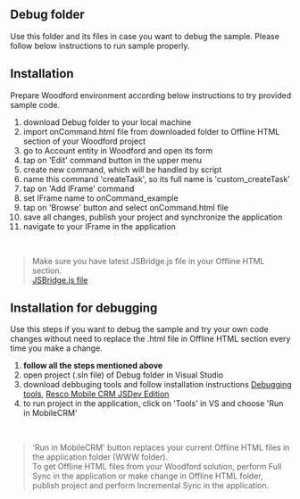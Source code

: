## Debug folder

Use this folder and its files in case you want to debug the sample.
Please follow below instructions to run sample properly.

## Installation

Prepare Woodford environment according below instructions to try provided sample code.

1. download Debug folder to your local machine
2. import onCommand.html file from downloaded folder to Offline HTML section of your Woodford project
3. go to Account entity in Woodford and open its form
4. tap on 'Edit' command button in the upper menu
5. create new command, which will be handled by script
6. name this command 'createTask', so its full name is 'custom_createTask'
7. tap on 'Add IFrame' command
8. set IFrame name to onCommand_example
9. tap on 'Browse' button and select onCommand.html file
10. save all changes, publish your project and synchronize the application
11. navigate to your IFrame in the application
<br />

> Make sure you have latest JSBridge.js file in your Offline HTML section.
<br />[JSBridge.js file](https://github.com/Resconet/JSBridge/blob/master/src/JSBridge.js)

## Installation for debugging

Use this steps if you want to debug the sample and try your own code changes without need to replace the .html file in Offline HTML section every time you make a change.

1. **follow all the steps mentioned above**
2. open project (.sln file) of Debug folder in Visual Studio
3. download debbuging tools and follow installation instructions [Debugging tools](https://github.com/Resconet/JSBridge/tree/master/tools), [Resco Mobile CRM JSDev Edition](https://github.com/Resconet/JSBridge/tree/master/MobileCRM)
4. to run project in the application, click on 'Tools' in VS and choose 'Run in MobileCRM'
<br />

> 'Run in MobileCRM' button replaces your current Offline HTML files in the application folder (WWW folder).
<br />To get Offline HTML files from your Woodford solution, perform Full Sync in the application or make change in Offline HTML folder, publish project and perform Incremental Sync in the application.
